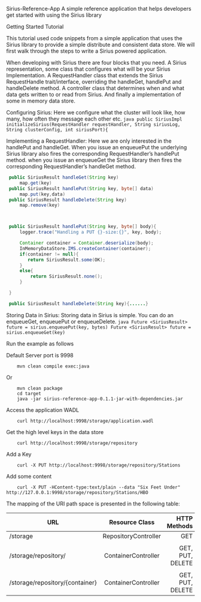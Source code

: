 Sirius-Reference-App
A simple reference application that helps developers get started with using the Sirius library


Getting Started Tutorial

This tutorial used code snippets from a simple application that uses the Sirius library to provide
a simple distribute and consistent data store. We will first walk through the steps to write a Sirius powered application.

When developing with Sirius there are four blocks that you need. A Sirius representation, some class
that configures what will be your Sirius Implementation. A RequestHandler class that extends the Sirius
RequestHandle trait/interface, overriding the handleGet, handlePut and handleDelete method. A controller
class that determines when and what data gets written to or read from Sirius. And finally a implementation
of some in memory data store.

Configuring Sirius: Here we configure what the cluster will look like, how many, how often they message
each other etc.
    ```java
    public SiriusImpl initializeSirius(RequestHandler requestHandler,
    		String siriusLog, String clusterConfig, int siriusPort){
    ```

Implementing a RequestHandler: Here we are only interested in the handlePut and handleGet. When you 
issue an enqueuePut the underlying Sirius library also fires the corresponding RequestHandler’s handlePut
method. when you issue an enqueueGet the Sirius library then fires the corresponding RequestHandler’s 
handleGet method.
   ```java
    public SiriusResult handleGet(String key)
    	map.get(key)
    public SiriusResult handlePut(String key, byte[] data)
    	map.put(key,data)
    public SiriusResult handleDelete(String key)
    	map.remove(key)


   
    public SiriusResult handlePut(String key, byte[] body){
        logger.trace("Handling a PUT {}-size:{}", key, body);

        Container container = Container.deserialize(body);
        InMemoryDataStore.IMS.createContainer(container);
        if(container != null){
           return SiriusResult.some(OK);
        }
        else{
            return SiriusResult.none();
        }

    }

    public SiriusResult handleDelete(String key){......}
   ```

Storing Data in Sirius: Storing data in Sirius is simple. You can do an enqueueGet, enqueuePut or enqueueDelete.
    ```java
    Future <SiriusResult> future = sirius.enqueuePut(key, bytes)
    Future <SiriusResult> future = sirius.enqueueGet(key)
    ```

Run the example as follows

Default Server port is 	9998
```
    mvn clean compile exec:java
```
Or
```
    mvn clean package
    cd target
    java -jar sirius-reference-app-0.1.1-jar-with-dependencies.jar
```

Access the application WADL
```
    curl http://localhost:9998/storage/application.wadl
```
Get the high level keys in the data store
```
    curl http://localhost:9998/storage/repository
```
Add a Key
```
    curl -X PUT http://localhost:9998/storage/repository/Stations
```
Add some content
```
    curl -X PUT -HContent-type:text/plain --data "Six Feet Under"  http://127.0.0.1:9998/storage/repository/Stations/HBO
```

The mapping of the URI path space is presented in the following table:


| URL                           | Resource Class                        | HTTP Methods
|-------------------------------|:-------------------------------------:|-----------------:|
|/storage                       | RepositoryController                  | GET              |
|                               |                                       |                  |
|/storage/repository/           | ContainerController                   | GET, PUT, DELETE |
|                               |                                       |                  |
|/storage/repository/{container}| ContainerController                   | GET, PUT, DELETE |